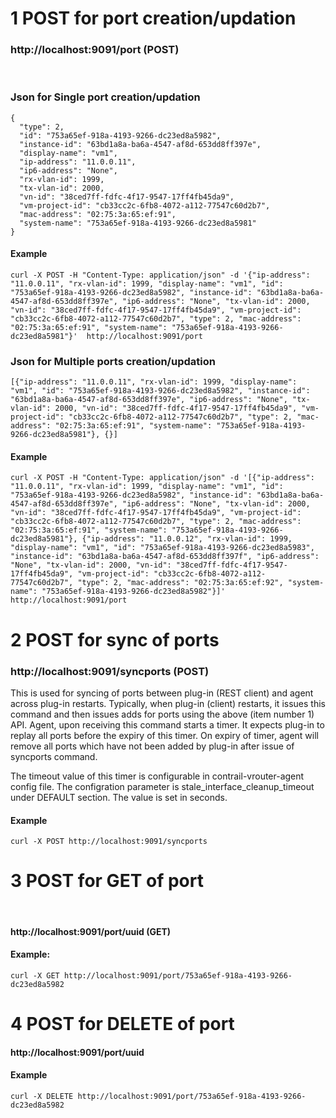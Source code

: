 # 1 POST for port creation/updation

### http://localhost:9091/port (POST)
 
### Json for Single port creation/updation
```
{
  "type": 2,
  "id": "753a65ef-918a-4193-9266-dc23ed8a5982",
  "instance-id": "63bd1a8a-ba6a-4547-af8d-653dd8ff397e",
  "display-name": "vm1",
  "ip-address": "11.0.0.11",
  "ip6-address": "None",
  "rx-vlan-id": 1999,
  "tx-vlan-id": 2000,
  "vn-id": "38ced7ff-fdfc-4f17-9547-17ff4fb45da9",
  "vm-project-id": "cb33cc2c-6fb8-4072-a112-77547c60d2b7",
  "mac-address": "02:75:3a:65:ef:91",
  "system-name": "753a65ef-918a-4193-9266-dc23ed8a5981"
}
```
#### Example
```
curl -X POST -H "Content-Type: application/json" -d '{"ip-address": "11.0.0.11", "rx-vlan-id": 1999, "display-name": "vm1", "id": "753a65ef-918a-4193-9266-dc23ed8a5982", "instance-id": "63bd1a8a-ba6a-4547-af8d-653dd8ff397e", "ip6-address": "None", "tx-vlan-id": 2000, "vn-id": "38ced7ff-fdfc-4f17-9547-17ff4fb45da9", "vm-project-id": "cb33cc2c-6fb8-4072-a112-77547c60d2b7", "type": 2, "mac-address": "02:75:3a:65:ef:91", "system-name": "753a65ef-918a-4193-9266-dc23ed8a5981"}'  http://localhost:9091/port
```
### Json for Multiple ports creation/updation
```
[{"ip-address": "11.0.0.11", "rx-vlan-id": 1999, "display-name": "vm1", "id": "753a65ef-918a-4193-9266-dc23ed8a5982", "instance-id": "63bd1a8a-ba6a-4547-af8d-653dd8ff397e", "ip6-address": "None", "tx-vlan-id": 2000, "vn-id": "38ced7ff-fdfc-4f17-9547-17ff4fb45da9", "vm-project-id": "cb33cc2c-6fb8-4072-a112-77547c60d2b7", "type": 2, "mac-address": "02:75:3a:65:ef:91", "system-name": "753a65ef-918a-4193-9266-dc23ed8a5981"}, {}]
```
#### Example
```
curl -X POST -H "Content-Type: application/json" -d '[{"ip-address": "11.0.0.11", "rx-vlan-id": 1999, "display-name": "vm1", "id": "753a65ef-918a-4193-9266-dc23ed8a5982", "instance-id": "63bd1a8a-ba6a-4547-af8d-653dd8ff397e", "ip6-address": "None", "tx-vlan-id": 2000, "vn-id": "38ced7ff-fdfc-4f17-9547-17ff4fb45da9", "vm-project-id": "cb33cc2c-6fb8-4072-a112-77547c60d2b7", "type": 2, "mac-address": "02:75:3a:65:ef:91", "system-name": "753a65ef-918a-4193-9266-dc23ed8a5981"}, {"ip-address": "11.0.0.12", "rx-vlan-id": 1999, "display-name": "vm1", "id": "753a65ef-918a-4193-9266-dc23ed8a5983", "instance-id": "63bd1a8a-ba6a-4547-af8d-653dd8ff397f", "ip6-address": "None", "tx-vlan-id": 2000, "vn-id": "38ced7ff-fdfc-4f17-9547-17ff4fb45da9", "vm-project-id": "cb33cc2c-6fb8-4072-a112-77547c60d2b7", "type": 2, "mac-address": "02:75:3a:65:ef:92", "system-name": "753a65ef-918a-4193-9266-dc23ed8a5982"}]'  http://localhost:9091/port
```
# 2 POST for sync of ports

### http://localhost:9091/syncports (POST)
This is used for syncing of ports between plug-in (REST client) and agent across plug-in restarts. Typically, when plug-in (client) restarts, it issues this command and then issues adds for ports using the above (item number 1) API. Agent, upon receiving this command starts a timer. It expects plug-in to replay all ports before the expiry of this timer.  On expiry of timer, agent will remove all ports which have not been added by plug-in after issue of syncports command.

The timeout value of this timer is configurable in contrail-vrouter-agent config file. The configration parameter is stale_interface_cleanup_timeout under DEFAULT section. The value is set in seconds.

#### Example
```
curl -X POST http://localhost:9091/syncports
```
# 3 POST for GET of port <br>
 
#### http://localhost:9091/port/uuid (GET)
#### Example:
```
curl -X GET http://localhost:9091/port/753a65ef-918a-4193-9266-dc23ed8a5982
```

# 4 POST for DELETE of port

#### http://localhost:9091/port/uuid
#### Example
```
curl -X DELETE http://localhost:9091/port/753a65ef-918a-4193-9266-dc23ed8a5982
```
